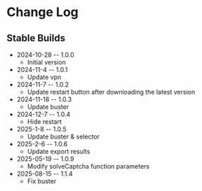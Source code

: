 # Change Log

## Stable Builds

* 2024-10-28 -- 1.0.0
  * Initial version
* 2024-11-4 -- 1.0.1
  * Update vpn
* 2024-11-7 -- 1.0.2
  * Update restart button after downloading the latest version
* 2024-11-18 -- 1.0.3
  * Update buster
* 2024-12-7 -- 1.0.4
  * Hide restart
* 2025-1-8 -- 1.0.5
  * Update buster & selector
* 2025-2-6 -- 1.0.6
  * Update export results
* 2025-05-19 -- 1.0.9
  * Modify solveCaptcha function parameters
* 2025-08-15 -- 1.1.4
  * Fix buster
